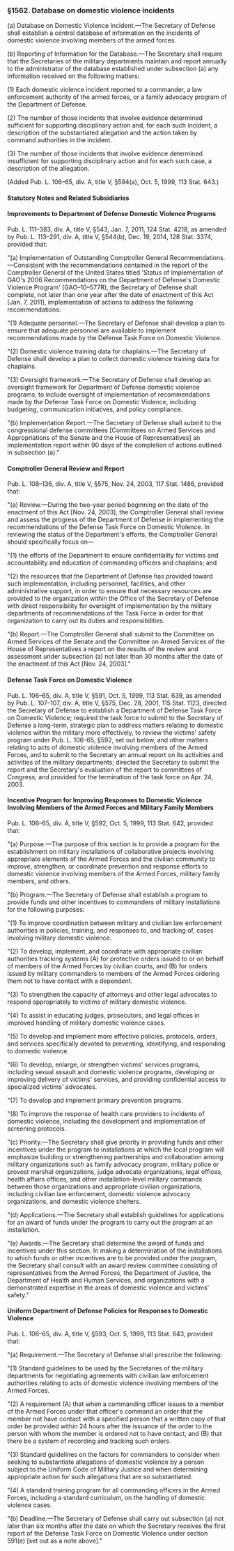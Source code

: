 ### §1562. Database on domestic violence incidents ###

(a) Database on Domestic Violence Incident.—The Secretary of Defense shall establish a central database of information on the incidents of domestic violence involving members of the armed forces.

(b) Reporting of Information for the Database.—The Secretary shall require that the Secretaries of the military departments maintain and report annually to the administrator of the database established under subsection (a) any information received on the following matters:

(1) Each domestic violence incident reported to a commander, a law enforcement authority of the armed forces, or a family advocacy program of the Department of Defense.

(2) The number of those incidents that involve evidence determined sufficient for supporting disciplinary action and, for each such incident, a description of the substantiated allegation and the action taken by command authorities in the incident.

(3) The number of those incidents that involve evidence determined insufficient for supporting disciplinary action and for each such case, a description of the allegation.

(Added Pub. L. 106–65, div. A, title V, §594(a), Oct. 5, 1999, 113 Stat. 643.)

#### **Statutory Notes and Related Subsidiaries** ####

#### Improvements to Department of Defense Domestic Violence Programs ####

Pub. L. 111–383, div. A, title V, §543, Jan. 7, 2011, 124 Stat. 4218, as amended by Pub. L. 113–291, div. A, title V, §544(b), Dec. 19, 2014, 128 Stat. 3374, provided that:

"(a) Implementation of Outstanding Comptroller General Recommendations.—Consistent with the recommendations contained in the report of the Comptroller General of the United States titled 'Status of Implementation of GAO's 2006 Recommendations on the Department of Defense's Domestic Violence Program' (GAO–⁠10–577R), the Secretary of Defense shall complete, not later than one year after the date of enactment of this Act [Jan. 7, 2011], implementation of actions to address the following recommendations:

"(1) Adequate personnel.—The Secretary of Defense shall develop a plan to ensure that adequate personnel are available to implement recommendations made by the Defense Task Force on Domestic Violence.

"(2) Domestic violence training data for chaplains.—The Secretary of Defense shall develop a plan to collect domestic violence training data for chaplains.

"(3) Oversight framework.—The Secretary of Defense shall develop an oversight framework for Department of Defense domestic violence programs, to include oversight of implementation of recommendations made by the Defense Task Force on Domestic Violence, including budgeting, communication initiatives, and policy compliance.

"(b) Implementation Report.—The Secretary of Defense shall submit to the congressional defense committees [Committees on Armed Services and Appropriations of the Senate and the House of Representatives] an implementation report within 90 days of the completion of actions outlined in subsection (a)."

#### Comptroller General Review and Report ####

Pub. L. 108–136, div. A, title V, §575, Nov. 24, 2003, 117 Stat. 1486, provided that:

"(a) Review.—During the two-year period beginning on the date of the enactment of this Act [Nov. 24, 2003], the Comptroller General shall review and assess the progress of the Department of Defense in implementing the recommendations of the Defense Task Force on Domestic Violence. In reviewing the status of the Department's efforts, the Comptroller General should specifically focus on—

"(1) the efforts of the Department to ensure confidentiality for victims and accountability and education of commanding officers and chaplains; and

"(2) the resources that the Department of Defense has provided toward such implementation, including personnel, facilities, and other administrative support, in order to ensure that necessary resources are provided to the organization within the Office of the Secretary of Defense with direct responsibility for oversight of implementation by the military departments of recommendations of the Task Force in order for that organization to carry out its duties and responsibilities.

"(b) Report.—The Comptroller General shall submit to the Committee on Armed Services of the Senate and the Committee on Armed Services of the House of Representatives a report on the results of the review and assessment under subsection (a) not later than 30 months after the date of the enactment of this Act [Nov. 24, 2003]."

#### Defense Task Force on Domestic Violence ####

Pub. L. 106–65, div. A, title V, §591, Oct. 5, 1999, 113 Stat. 639, as amended by Pub. L. 107–107, div. A, title V, §575, Dec. 28, 2001, 115 Stat. 1123, directed the Secretary of Defense to establish a Department of Defense Task Force on Domestic Violence; required the task force to submit to the Secretary of Defense a long-term, strategic plan to address matters relating to domestic violence within the military more effectively, to review the victims' safety program under Pub. L. 106–65, §592, set out below, and other matters relating to acts of domestic violence involving members of the Armed Forces, and to submit to the Secretary an annual report on its activities and activities of the military departments; directed the Secretary to submit the report and the Secretary's evaluation of the report to committees of Congress; and provided for the termination of the task force on Apr. 24, 2003.

#### Incentive Program for Improving Responses to Domestic Violence Involving Members of the Armed Forces and Military Family Members ####

Pub. L. 106–65, div. A, title V, §592, Oct. 5, 1999, 113 Stat. 642, provided that:

"(a) Purpose.—The purpose of this section is to provide a program for the establishment on military installations of collaborative projects involving appropriate elements of the Armed Forces and the civilian community to improve, strengthen, or coordinate prevention and response efforts to domestic violence involving members of the Armed Forces, military family members, and others.

"(b) Program.—The Secretary of Defense shall establish a program to provide funds and other incentives to commanders of military installations for the following purposes:

"(1) To improve coordination between military and civilian law enforcement authorities in policies, training, and responses to, and tracking of, cases involving military domestic violence.

"(2) To develop, implement, and coordinate with appropriate civilian authorities tracking systems (A) for protective orders issued to or on behalf of members of the Armed Forces by civilian courts, and (B) for orders issued by military commanders to members of the Armed Forces ordering them not to have contact with a dependent.

"(3) To strengthen the capacity of attorneys and other legal advocates to respond appropriately to victims of military domestic violence.

"(4) To assist in educating judges, prosecutors, and legal offices in improved handling of military domestic violence cases.

"(5) To develop and implement more effective policies, protocols, orders, and services specifically devoted to preventing, identifying, and responding to domestic violence.

"(6) To develop, enlarge, or strengthen victims' services programs, including sexual assault and domestic violence programs, developing or improving delivery of victims' services, and providing confidential access to specialized victims' advocates.

"(7) To develop and implement primary prevention programs.

"(8) To improve the response of health care providers to incidents of domestic violence, including the development and implementation of screening protocols.

"(c) Priority.—The Secretary shall give priority in providing funds and other incentives under the program to installations at which the local program will emphasize building or strengthening partnerships and collaboration among military organizations such as family advocacy program, military police or provost marshal organizations, judge advocate organizations, legal offices, health affairs offices, and other installation-level military commands between those organizations and appropriate civilian organizations, including civilian law enforcement, domestic violence advocacy organizations, and domestic violence shelters.

"(d) Applications.—The Secretary shall establish guidelines for applications for an award of funds under the program to carry out the program at an installation.

"(e) Awards.—The Secretary shall determine the award of funds and incentives under this section. In making a determination of the installations to which funds or other incentives are to be provided under the program, the Secretary shall consult with an award review committee consisting of representatives from the Armed Forces, the Department of Justice, the Department of Health and Human Services, and organizations with a demonstrated expertise in the areas of domestic violence and victims' safety."

#### Uniform Department of Defense Policies for Responses to Domestic Violence ####

Pub. L. 106–65, div. A, title V, §593, Oct. 5, 1999, 113 Stat. 643, provided that:

"(a) Requirement.—The Secretary of Defense shall prescribe the following:

"(1) Standard guidelines to be used by the Secretaries of the military departments for negotiating agreements with civilian law enforcement authorities relating to acts of domestic violence involving members of the Armed Forces.

"(2) A requirement (A) that when a commanding officer issues to a member of the Armed Forces under that officer's command an order that the member not have contact with a specified person that a written copy of that order be provided within 24 hours after the issuance of the order to the person with whom the member is ordered not to have contact, and (B) that there be a system of recording and tracking such orders.

"(3) Standard guidelines on the factors for commanders to consider when seeking to substantiate allegations of domestic violence by a person subject to the Uniform Code of Military Justice and when determining appropriate action for such allegations that are so substantiated.

"(4) A standard training program for all commanding officers in the Armed Forces, including a standard curriculum, on the handling of domestic violence cases.

"(b) Deadline.—The Secretary of Defense shall carry out subsection (a) not later than six months after the date on which the Secretary receives the first report of the Defense Task Force on Domestic Violence under section 591(e) [set out as a note above]."